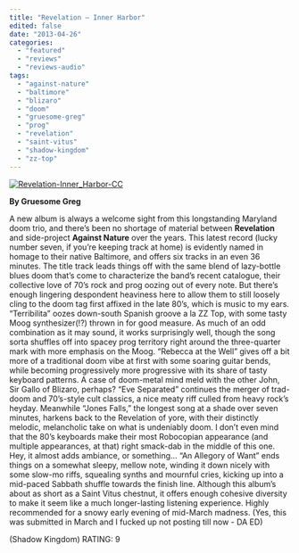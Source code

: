 ```yaml
---
title: "Revelation – Inner Harbor"
edited: false
date: "2013-04-26"
categories:
  - "featured"
  - "reviews"
  - "reviews-audio"
tags:
  - "against-nature"
  - "baltimore"
  - "blizaro"
  - "doom"
  - "gruesome-greg"
  - "prog"
  - "revelation"
  - "saint-vitus"
  - "shadow-kingdom"
  - "zz-top"
---
```


[![Revelation-Inner_Harbor-CC](http://www.hellbound.ca/wp-content/uploads/2013/04/Revelation-Inner_Harbor-CC.jpg)](http://www.hellbound.ca/wp-content/uploads/2013/04/Revelation-Inner_Harbor-CC.jpg)

**By Gruesome Greg**

A new album is always a welcome sight from this longstanding Maryland doom trio, and there’s been no shortage of material between **Revelation** and side-project **Against Nature** over the years. This latest record (lucky number seven, if you’re keeping track at home) is evidently named in homage to their native Baltimore, and offers six tracks in an even 36 minutes. The title track leads things off with the same blend of lazy-bottle blues doom that’s come to characterize the band’s recent catalogue, their collective love of 70’s rock and prog oozing out of every note. But there’s enough lingering despondent heaviness here to allow them to still loosely cling to the doom tag first affixed in the late 80’s, which is music to my ears. “Terribilita” oozes down-south Spanish groove a la ZZ Top, with some tasty Moog synthesizer(!?) thrown in for good measure. As much of an odd combination as it may sound, it works surprisingly well, though the song sorta shuffles off into spacey prog territory right around the three-quarter mark with more emphasis on the Moog. “Rebecca at the Well” gives off a bit more of a traditional doom vibe at first with some soaring guitar bends, while becoming progressively more progressive with its share of tasty keyboard patterns. A case of doom-metal mind meld with the other John, Sir Gallo of Blizaro, perhaps? “Eve Separated” continues the merger of trad-doom and 70’s-style cult classics, a nice meaty riff culled from heavy rock’s heyday. Meanwhile “Jones Falls,” the longest song at a shade over seven minutes, harkens back to the Revelation of yore, with their distinctly melodic, melancholic take on what is undeniably doom. I don’t even mind that the 80’s keyboards make their most Robocopian appearance (and multiple appearances, at that) right smack-dab in the middle of this one. Hey, it almost adds ambiance, or something… “An Allegory of Want” ends things on a somewhat sleepy, mellow note, winding it down nicely with some slow-mo riffs, squealing synths and mournful cries, kicking up into a mid-paced Sabbath shuffle towards the finish line. Although this album’s about as short as a Saint Vitus chestnut, it offers enough cohesive diversity to make it seem like a much longer-lasting listening experience. Highly recommended for a snowy early evening of mid-March madness. (Yes, this was submitted in March and I fucked up not posting till now - DA ED)

(Shadow Kingdom) RATING: 9
